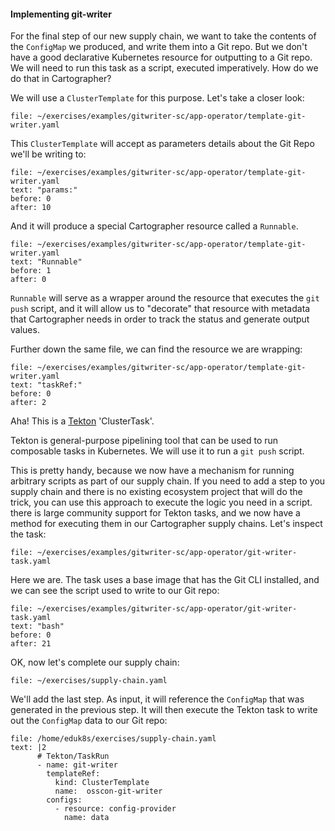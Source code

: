 #### Implementing git-writer

For the final step of our new supply chain, we want to take the contents of the `ConfigMap` we produced, and write them into a Git repo. But we don't have a good declarative Kubernetes resource for outputting to a Git repo. We will need to run this task as a script, executed imperatively. How do we do that in Cartographer?

We will use a `ClusterTemplate` for this purpose. Let's take a closer look:

```editor:open-file
file: ~/exercises/examples/gitwriter-sc/app-operator/template-git-writer.yaml
```

This `ClusterTemplate` will accept as parameters details about the Git Repo we'll be writing to:

```editor:select-matching-text
file: ~/exercises/examples/gitwriter-sc/app-operator/template-git-writer.yaml
text: "params:"
before: 0
after: 10
```

And it will produce a special Cartographer resource called a `Runnable`.

```editor:select-matching-text
file: ~/exercises/examples/gitwriter-sc/app-operator/template-git-writer.yaml
text: "Runnable"
before: 1
after: 0
```

`Runnable` will serve as a wrapper around the resource that executes the `git push` script, and it will allow us to "decorate" that resource with metadata that Cartographer needs in order to track the status and generate output values.

Further down the same file, we can find the resource we are wrapping:

```editor:select-matching-text
file: ~/exercises/examples/gitwriter-sc/app-operator/template-git-writer.yaml
text: "taskRef:"
before: 0
after: 2
```

Aha! This is a [Tekton](https://tekton.dev/) 'ClusterTask'.

Tekton is general-purpose pipelining tool that can be used to run composable tasks in Kubernetes. We will use it to run a `git push` script.

This is pretty handy, because we now have a mechanism for running arbitrary scripts as part of our supply chain. If you need to add a step to you supply chain and there is no existing ecosystem project that will do the trick, you can use this approach to execute the logic you need in a script.
there is large community support for Tekton tasks, and we now have a method for executing them in our Cartographer supply chains. Let's inspect the task:

```editor:open-file
file: ~/exercises/examples/gitwriter-sc/app-operator/git-writer-task.yaml
```

Here we are. The task uses a base image that has the Git CLI installed, and we can see the script used to write to our Git repo:

```editor:select-matching-text
file: ~/exercises/examples/gitwriter-sc/app-operator/git-writer-task.yaml
text: "bash"
before: 0
after: 21
```

OK, now let's complete our supply chain:

```editor:open-file
file: ~/exercises/supply-chain.yaml
```

We'll add the last step. As input, it will reference the `ConfigMap` that was generated in the previous step. It will then execute the Tekton task to write out the `ConfigMap` data to our Git repo:

```editor:append-lines-to-file
file: /home/eduk8s/exercises/supply-chain.yaml
text: |2
      # Tekton/TaskRun
      - name: git-writer
        templateRef:
          kind: ClusterTemplate
          name:  osscon-git-writer
        configs:
          - resource: config-provider
            name: data
```
